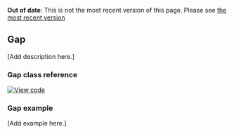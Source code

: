 <span class="warnings">**Out of date**: This is not the most recent version of this page. Please see [the most recent version](y)</span>
## Gap

[Add description here.]

### Gap class reference

[![View code](https://www.mbed.com/embed/?type=library)](https://os.mbed.com/docs/v5.6/mbed-os-api-doxy/class_gap.html)

### Gap example

[Add example here.]
